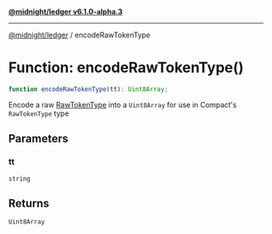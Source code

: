 [**@midnight/ledger v6.1.0-alpha.3**](../README.md)

***

[@midnight/ledger](../globals.md) / encodeRawTokenType

# Function: encodeRawTokenType()

```ts
function encodeRawTokenType(tt): Uint8Array;
```

Encode a raw [RawTokenType](../type-aliases/RawTokenType.md) into a `Uint8Array` for use in Compact's
`RawTokenType` type

## Parameters

### tt

`string`

## Returns

`Uint8Array`
